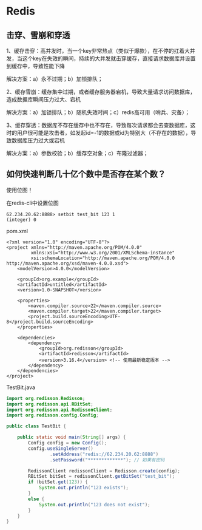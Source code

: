 # Redis

## 击穿、雪崩和穿透

1、缓存击穿：高并发时，当一个key非常热点（类似于爆款），在不停的扛着大并发，当这个key在失效的瞬间，持续的大并发就击穿缓存，直接请求数据库并设置到缓存中，导致性能下降

解决方案：a）永不过期；b）加锁排队；

2、缓存雪崩：缓存集中过期，或者缓存服务器宕机，导致大量请求访问数据库，造成数据库瞬间压力过大、宕机

解决方案：a）加锁排队；b）随机失效时间；c）redis高可用（哨兵、灾备）；

3、缓存穿透：数据库不存在缓存中也不存在，导致每次请求都会去查数据库，这时的用户很可能是攻击者，如发起id=-1的数据或id为特别大（不存在的数据），导致数据库压力过大或宕机

解决方案：a）参数校验；b）缓存空对象；c）布隆过滤器；

## 如何快速判断几十亿个数中是否存在某个数？

使用位图！

在redis-cli中设置位图

```shell
62.234.20.62:8888> setbit test_bit 123 1
(integer) 0
```

pom.xml

```shell
<?xml version="1.0" encoding="UTF-8"?>
<project xmlns="http://maven.apache.org/POM/4.0.0"
         xmlns:xsi="http://www.w3.org/2001/XMLSchema-instance"
         xsi:schemaLocation="http://maven.apache.org/POM/4.0.0 http://maven.apache.org/xsd/maven-4.0.0.xsd">
    <modelVersion>4.0.0</modelVersion>

    <groupId>org.example</groupId>
    <artifactId>untitled</artifactId>
    <version>1.0-SNAPSHOT</version>

    <properties>
        <maven.compiler.source>22</maven.compiler.source>
        <maven.compiler.target>22</maven.compiler.target>
        <project.build.sourceEncoding>UTF-8</project.build.sourceEncoding>
    </properties>

    <dependencies>
        <dependency>
            <groupId>org.redisson</groupId>
            <artifactId>redisson</artifactId>
            <version>3.16.4</version> <!-- 使用最新稳定版本 -->
        </dependency>
    </dependencies>
</project>
```

TestBit.java

```java
import org.redisson.Redisson;
import org.redisson.api.RBitSet;
import org.redisson.api.RedissonClient;
import org.redisson.config.Config;

public class TestBit {

    public static void main(String[] args) {
        Config config = new Config();
        config.useSingleServer()
                .setAddress("redis://62.234.20.62:8888")
                .setPassword("*************"); // 如果有密码

        RedissonClient redissonClient = Redisson.create(config);
        RBitSet bitSet = redissonClient.getBitSet("test_bit");
        if (bitSet.get(123)) {
            System.out.println("123 exists");
        }
        else {
            System.out.println("123 does not exist");
        }
    }
}
```
